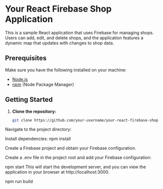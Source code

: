 # Your React Firebase Shop Application

This is a sample React application that uses Firebase for managing shops. Users can add, edit, and delete shops, and the application features a dynamic map that updates with changes to shop data.

## Prerequisites

Make sure you have the following installed on your machine:

- [Node.js](https://nodejs.org/)
- [npm](https://www.npmjs.com/) (Node Package Manager)

## Getting Started

1. **Clone the repository:**

   ```bash
   git clone https://github.com/your-username/your-react-firebase-shop.git
   ```

Navigate to the project directory:

Install dependencies: npm install

Create a Firebase project and obtain your Firebase configuration.

Create a .env file in the project root and add your Firebase configuration:

npm start
This will start the development server, and you can view the application in your browser at
http://localhost:3000.

npm run build
